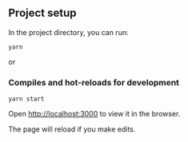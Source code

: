 ## Project setup

In the project directory, you can run:

```
yarn
```

or

### Compiles and hot-reloads for development

```
yarn start
```

Open [http://localhost:3000](http://localhost:3000) to view it in the browser.

The page will reload if you make edits.
